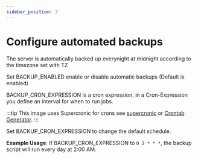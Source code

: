 ```yaml
---
sidebar_position: 3
---
```


# Configure automated backups

The server is automatically backed up everynight at midnight according to the timezone set with TZ

Set BACKUP_ENABLED enable or disable automatic backups (Default is enabled)

BACKUP_CRON_EXPRESSION is a cron expression, in a Cron-Expression you define an interval for when to run jobs.

:::tip
This image uses Supercronic for crons
see [supercronic](https://github.com/aptible/supercronic#crontab-format)
or [Crontab Generator](https://crontab-generator.org).
:::

Set BACKUP_CRON_EXPRESSION to change the default schedule.

**Example Usage**: If BACKUP_CRON_EXPRESSION to `0 2 * * *`, the backup script will run every day at 2:00 AM.